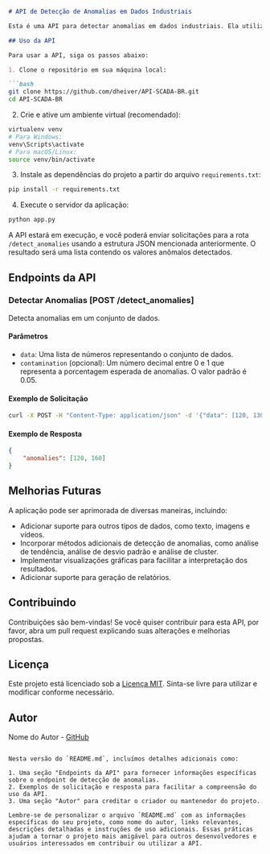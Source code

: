 ```markdown
# API de Detecção de Anomalias em Dados Industriais

Esta é uma API para detectar anomalias em dados industriais. Ela utiliza três algoritmos de detecção de anomalias: Isolation Forest, Local Outlier Factor (LOF) e One-Class SVM. Além disso, também faz uso do cálculo do Intervalo Interquartil (IQR) para identificação de anomalias.

## Uso da API

Para usar a API, siga os passos abaixo:

1. Clone o repositório em sua máquina local:

```bash
git clone https://github.com/dheiver/API-SCADA-BR.git
cd API-SCADA-BR
```

2. Crie e ative um ambiente virtual (recomendado):

```bash
virtualenv venv
# Para Windows:
venv\Scripts\activate
# Para macOS/Linux:
source venv/bin/activate
```

3. Instale as dependências do projeto a partir do arquivo `requirements.txt`:

```bash
pip install -r requirements.txt
```

4. Execute o servidor da aplicação:

```bash
python app.py
```

A API estará em execução, e você poderá enviar solicitações para a rota `/detect_anomalies` usando a estrutura JSON mencionada anteriormente. O resultado será uma lista contendo os valores anômalos detectados.

## Endpoints da API

### Detectar Anomalias [POST /detect_anomalies]

Detecta anomalias em um conjunto de dados.

#### Parâmetros

- `data`: Uma lista de números representando o conjunto de dados.
- `contamination` (opcional): Um número decimal entre 0 e 1 que representa a porcentagem esperada de anomalias. O valor padrão é 0.05.

#### Exemplo de Solicitação

```bash
curl -X POST -H "Content-Type: application/json" -d '{"data": [120, 130, 140, 150, 160], "contamination": 0.05}' http://localhost:5000/detect_anomalies
```

#### Exemplo de Resposta

```json
{
    "anomalies": [120, 160]
}
```

## Melhorias Futuras

A aplicação pode ser aprimorada de diversas maneiras, incluindo:

- Adicionar suporte para outros tipos de dados, como texto, imagens e vídeos.
- Incorporar métodos adicionais de detecção de anomalias, como análise de tendência, análise de desvio padrão e análise de cluster.
- Implementar visualizações gráficas para facilitar a interpretação dos resultados.
- Adicionar suporte para geração de relatórios.

## Contribuindo

Contribuições são bem-vindas! Se você quiser contribuir para esta API, por favor, abra um pull request explicando suas alterações e melhorias propostas.

## Licença

Este projeto está licenciado sob a [Licença MIT](LICENSE). Sinta-se livre para utilizar e modificar conforme necessário.

## Autor

Nome do Autor - [GitHub](https://github.com/nome-do-autor)
```

Nesta versão do `README.md`, incluímos detalhes adicionais como:

1. Uma seção "Endpoints da API" para fornecer informações específicas sobre o endpoint de detecção de anomalias.
2. Exemplos de solicitação e resposta para facilitar a compreensão do uso da API.
3. Uma seção "Autor" para creditar o criador ou mantenedor do projeto.

Lembre-se de personalizar o arquivo `README.md` com as informações específicas do seu projeto, como nome do autor, links relevantes, descrições detalhadas e instruções de uso adicionais. Essas práticas ajudam a tornar o projeto mais amigável para outros desenvolvedores e usuários interessados em contribuir ou utilizar a API.
